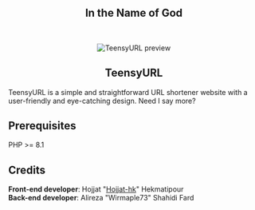 <p align="center">
	<h2 align="center">In the Name of God</h2>
</p>

<br>

<p align="center">
	<img alt="TeensyURL preview" src="https://github.com/Wirmaple73/TeensyURL/assets/71328992/750562ed-c292-4feb-81f9-2c7ab65ec06f"><br>
	<h2 align="center">TeensyURL</h2>
</p>

TeensyURL is a simple and straightforward URL shortener website with a user-friendly and eye-catching design. Need I say more?

## Prerequisites
PHP >= 8.1

## Credits
**Front-end developer**: Hojjat "[Hojjat-hk](https://github.com/Hojjat-hk)" Hekmatipour<br>
**Back-end developer**: Alireza "Wirmaple73" Shahidi Fard

